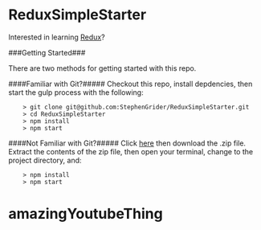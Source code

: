 # ReduxSimpleStarter

Interested in learning [Redux](https://www.udemy.com/react-redux/)?

###Getting Started###

There are two methods for getting started with this repo.

####Familiar with Git?#####
Checkout this repo, install depdencies, then start the gulp process with the following:

```
	> git clone git@github.com:StephenGrider/ReduxSimpleStarter.git
	> cd ReduxSimpleStarter
	> npm install
	> npm start
```

####Not Familiar with Git?#####
Click [here](https://github.com/StephenGrider/ReactStarter/releases) then download the .zip file.  Extract the contents of the zip file, then open your terminal, change to the project directory, and:

```
	> npm install
	> npm start
```
# amazingYoutubeThing

